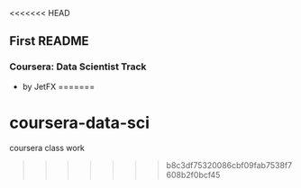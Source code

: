 <<<<<<< HEAD
## First README
### Coursera: Data Scientist Track

* by JetFX
=======
# coursera-data-sci
coursera class work
>>>>>>> b8c3df75320086cbf09fab7538f7608b2f0bcf45
